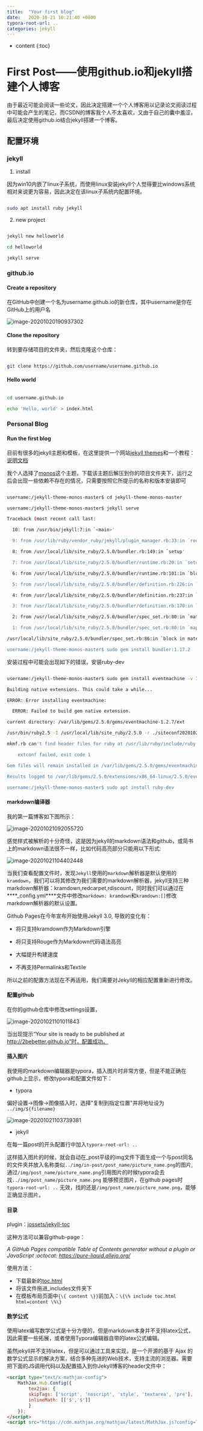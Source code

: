 ```yaml
---
title:  "Your first blog"
date:   2020-10-21 10:21:40 +0800
typora-root-url: ..
categories: jekyll
---
```


* content
{:toc}

# First Post——使用github.io和jekyll搭建个人博客

由于最近可能会阅读一些论文，因此决定搭建一个个人博客用以记录论文阅读过程中可能会产生的笔记，而CSDN的博客我个人不太喜欢，又由于自己的囊中羞涩，最后决定使用github.io结合jekyll搭建一个博客。

## 配置环境

### jekyll

1. install

因为win10内嵌了linux子系统，而使用linux安装jekyll个人觉得要比windows系统相对来说更为容易，因此决定在该linux子系统内配置环境。

``` bash

sudo apt install ruby jekyll

```

2. new project

``` bash

jekyll new helloworld

cd helloworld

jekyll serve

```

### github.io

#### Create a repository

在GitHub中创建一个名为username.github.io的新仓库，其中username是你在GitHub上的用户名

![image-20201020190937302](2020-10-21-personal-blog/image-20201020190937302.png)

#### Clone the repository

转到要存储项目的文件夹，然后克隆这个仓库：

``` bash

git clone https://github.com/username/username.github.io
```

#### Hello world

``` bash

cd username.github.io

echo 'Hello, world' > index.html

```

### Personal Blog

#### Run the first blog

目前有很多的jekyll主题和模板，在这里提供一个网站[jekyll themes](http://jekyllthemes.org/)和一个教程：[说明文档](https://github.com/Huxpro/huxpro.github.io/blob/master/_doc/README.zh.md)

我个人选择了[monos](http://jekyllthemes.org/themes/monos/)这个主题，下载该主题后解压到你的项目文件夹下，运行之后会出现一些依赖不存在的情况，只需要按照它所提示的名称和版本安装即可

``` bash

username:/jekyll-theme-monos-master$ cd jekyll-theme-monos-master

username:/jekyll-theme-monos-master$ jekyll serve

Traceback (most recent call last:

  10: from /usr/bin/jekyll:7:in `<main>'

  9: from /usr/lib/ruby/vendor_ruby/jekyll/plugin_manager.rb:33:in `require_from_bundler'

  8: from /usr/local/lib/site_ruby/2.5.0/bundler.rb:149:in `setup'

  7: from /usr/local/lib/site_ruby/2.5.0/bundler/runtime.rb:20:in `setup'

  6: from /usr/local/lib/site_ruby/2.5.0/bundler/runtime.rb:101:in `block in definition_method'

  5: from /usr/local/lib/site_ruby/2.5.0/bundler/definition.rb:226:in `requested_specs'

  4: from /usr/local/lib/site_ruby/2.5.0/bundler/definition.rb:237:in `specs_for'

  3: from /usr/local/lib/site_ruby/2.5.0/bundler/definition.rb:170:in `specs'

  2: from /usr/local/lib/site_ruby/2.5.0/bundler/spec_set.rb:80:in `materialize'

  1: from /usr/local/lib/site_ruby/2.5.0/bundler/spec_set.rb:80:in `map!'

/usr/local/lib/site_ruby/2.5.0/bundler/spec_set.rb:86:in `block in materialize': Could not find public_suffix-4.0.3 in any of the sources (Bundler::GemNotFound)

username:/jekyll-theme-monos-master$ sudo gem install bundler:1.17.2

```

安装过程中可能会出现如下的错误，安装ruby-dev

``` bash

username:/jekyll-theme-monos-master$ sudo gem install eventmachine -v 1.2.7

Building native extensions. This could take a while...               

ERROR: Error installing eventmachine:

  ERROR: Failed to build gem native extension.

current directory: /var/lib/gems/2.5.0/gems/eventmachine-1.2.7/ext

/usr/bin/ruby2.5 -I /usr/local/lib/site_ruby/2.5.0 -r ./siteconf20201020-5764-1v6qrrl.rb extconf.rb  

mkmf.rb can't find header files for ruby at /usr/lib/ruby/include/ruby.h

​    extconf failed, exit code 1

Gem files will remain installed in /var/lib/gems/2.5.0/gems/eventmachine-1.2.7 for inspection.   

Results logged to /var/lib/gems/2.5.0/extensions/x86_64-linux/2.5.0/eventmachine-1.2.7/gem_make.out 

username:/jekyll-theme-monos-master$ sudo apt install ruby-dev

```

#### markdown编译器

我的第一篇博客如下图所示：

![image-20201021092055720](2020-10-21-personal-blog/image-20201021092055720.png)

感觉样式被解析的十分奇怪，这是因为jekyll的markdown语法和github，或简书上的markdown语法很不一样，比如代码高亮部分只能用以下形式:

![image-20201021104402448](2020-10-21-personal-blog/image-20201021104402448.png)

当我们查看配置文件时，发现`Jekyll`使用的`markdown`解析器是默认使用的`kramdown`，我们可以将其修改为我们需要的markdown解析器，jekyll支持三种markdown解析器：kramdown,redcarpet,rdiscount，同时我们可以通过在***\*_config.yml\****文件中修改`markdown: kramdown`和`kramdown:[]`修改markdown解析器的默认设置。

Github Pages在今年宣布开始使用Jekyll 3.0, 导致的变化有：

* 将只支持kramdown作为Markdown引擎

* 将只支持Rouge作为Markdown代码语法高亮

* 大幅提升构建速度

* 不再支持Permalinks和Textile

所以之前的配置方法现在不再适用，我们需要对Jekyll的相应配置重新进行修改。



#### 配置github

在你的github仓库中修改settings设置，

![image-20201021101011843](2020-10-21-personal-blog/image-20201021101011843.png)

当出现提示“Your site is ready to be published at http://2bebetter.github.io”时，配置成功。

#### 插入图片

我使用的markdown编辑器是typora，插入图片时非常方便，但是不能正确在github上显示，修改typora和配置文件如下：

* typora 

偏好设置->图像->图像插入时，选择"复制到指定位置"并将地址设为 `../img/${filename}`

![image-20201021103739381](2020-10-21-personal-blog/image-20201021103739381.png)

* jekyll

在每一篇post的开头配置行中加入`typora-root-url: ..`

这样插入图片的时候，就会自动在_post平级的img文件下面生成一个与post同名的文件夹并放入名称类似`../img/in-post/post_name/picture_name.png`的图片,通过`/img/post_name/picture_name.png`引用图片的时候typora会去找`../img/post_name/picture_name.png` 能够预览图片，在github pages时`typora-root-url: ..` 无效，找的还是`/img/post_name/picture_name.png`，能够正确显示图片。

#### 目录

plugin：[jossets/jekyll-toc](https://github.com/jossets/jekyll-toc)

这种方法可以兼容github-page：

*A GitHub Pages compatible Table of Contents generator without a plugin or JavaScript :octocat: https://pure-liquid.allejo.org/*

使用方法：

* 下载最新的[toc.html](https://github.com/jossets/jekyll-toc/blob/master/_includes/toc.html)
* 将该文件拖进_includes文件夹下
* 在模板布局页面中`{\{ content \}}`前加入：`\{\% include toc.html html=content \%\}`

#### 数学公式

使用latex编写数学公式是十分方便的，但是markdown本身并不支持latex公式，因此需要一些拓展，或者使用Typora编辑器自带的latex公式编辑。

虽然jekyll并不支持latex，但是可以通过工具来实现，是一个开源的基于 Ajax 的数学公式显示的解决方案，结合多种先进的Web技术，支持主流的浏览器。需要把下面的JS调用代码以及配置插入到你Jekyll博客的header文件中：

``` HTML
<script type="text/x-mathjax-config">
    MathJax.Hub.Config({
        tex2jax: {
        skipTags: ['script', 'noscript', 'style', 'textarea', 'pre'],
        inlineMath: [['$','$']]
        }
    });
</script>
<script src="https://cdn.mathjax.org/mathjax/latest/MathJax.js?config=TeX-AMS-MML_HTMLorMML" type="text/javascript"></script>
```